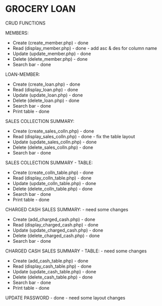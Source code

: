 # GROCERY LOAN

CRUD FUNCTIONS

MEMBERS:
* Create (create_member.php) - done
* Read (display_member.php) - done - add asc & des for column name
* Update (update_member.php) - done
* Delete (delete_member.php) - done
* Search bar - done

LOAN-MEMBER:
* Create (create_loan.php) - done
* Read (display_loan.php) - done
* Update (update_loan.php) - done
* Delete (delete_loan.php) - done
* Search bar - done
* Print table - done

SALES COLLECTION SUMMARY:
* Create (create_sales_colln.php) - done
* Read (display_sales_colln.php) - done - fix the table layout
* Update (update_sales_colln.php) - done
* Delete (delete_sales_colln.php) - done
* Search bar - done

SALES COLLECTION SUMMARY - TABLE:
* Create (create_colln_table.php) - done
* Read (display_colln_table.php) - done
* Update (update_colln_table.php) - done
* Delete (delete_colln_table.php) - done
* Search bar - done
* Print table - done

CHARGED CASH SALES SUMMARY: - need some changes
* Create (add_charged_cash.php) - done
* Read (display_charged_cash.php) - done
* Update (update_charged_cash.php) - done
* Delete (delete_charged_cash.php) - done
* Search bar - done

CHARGED CASH SALES SUMMARY - TABLE: - need some changes
* Create (add_cash_table.php) - done
* Read (display_cash_table.php) - done
* Update (update_cash_table.php) - done
* Delete (delete_cash_table.php) - done
* Search bar - done
* Print table - done

UPDATE PASSWORD - done - need some layout changes

